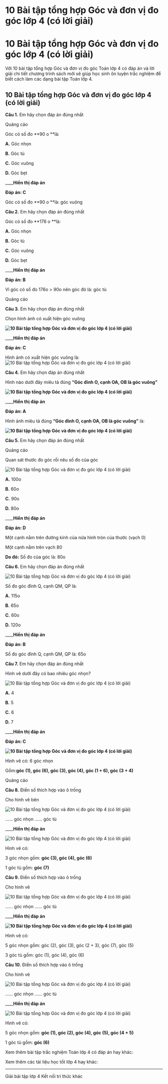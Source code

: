 # 10 Bài tập tổng hợp Góc và đơn vị đo góc lớp 4 (có lời giải)

# 10 Bài tập tổng hợp Góc và đơn vị đo góc lớp 4 (có lời giải)

Với 10 bài tập tổng hợp Góc và đơn vị đo góc Toán lớp 4 có đáp án và lời giải chi tiết chương trình sách mới sẽ giúp học sinh ôn luyện trắc nghiệm để biết cách làm các dạng bài tập Toán lớp 4.

## 10 Bài tập tổng hợp Góc và đơn vị đo góc lớp 4 (có lời giải)

**Câu 1.** Em hãy chọn đáp án đúng nhất

Quảng cáo

Góc có số đo **90 o **là:

**A.** Góc nhọn

**B.** Góc tù

**C.** Góc vuông

**D.** Góc bẹt

____**Hiển thị đáp án**

**Đáp án: C**

Góc có số đo **90 o **là: góc vuông

**Câu 2.** Em hãy chọn đáp án đúng nhất

Góc có số đo **176 o **là:

**A.** Góc nhọn

**B.** Góc tù

**C.** Góc vuông

**D.** Góc bẹt

____**Hiển thị đáp án**

**Đáp án: B**

Vì góc có số đo 176o > 90o nên góc đó là: góc tù

Quảng cáo

**Câu 3.** Em hãy chọn đáp án đúng nhất

Chọn hình ảnh có xuất hiện góc vuông

**![10 Bài tập tổng hợp Góc và đơn vị đo góc lớp 4 \(có lời giải\)](https://vietjack.com/toan-4-kn/images/trac-nghiem-bai-tap-tong-hop-goc-va-don-vi-do-goc-248303.PNG)**

____**Hiển thị đáp án**

**Đáp án: C**

Hình ảnh có xuất hiện góc vuông là: ![10 Bài tập tổng hợp Góc và đơn vị đo góc lớp 4 \(có lời giải\)](https://vietjack.com/toan-4-kn/images/trac-nghiem-bai-tap-tong-hop-goc-va-don-vi-do-goc-248304.PNG)

**Câu 4.** Em hãy chọn đáp án đúng nhất

Hình nào dưới đây miêu tả đúng **“Góc đỉnh O, cạnh OA, OB là góc vuông”**

**![10 Bài tập tổng hợp Góc và đơn vị đo góc lớp 4 \(có lời giải\)](https://vietjack.com/toan-4-kn/images/trac-nghiem-bai-tap-tong-hop-goc-va-don-vi-do-goc-248305.PNG)**

____**Hiển thị đáp án**

**Đáp án: A**

Hình ảnh miêu tả đúng **“Góc đỉnh O, cạnh OA, OB là góc vuông”** là: 

**![10 Bài tập tổng hợp Góc và đơn vị đo góc lớp 4 \(có lời giải\)](https://vietjack.com/toan-4-kn/images/trac-nghiem-bai-tap-tong-hop-goc-va-don-vi-do-goc-248306.PNG)**

**Câu 5.** Em hãy chọn đáp án đúng nhất

Quảng cáo

Quan sát thước đo góc rồi nêu số đo của góc

![10 Bài tập tổng hợp Góc và đơn vị đo góc lớp 4 \(có lời giải\)](https://vietjack.com/toan-4-kn/images/trac-nghiem-bai-tap-tong-hop-goc-va-don-vi-do-goc-248307.PNG)

**A.** 100o

**B.** 60o

**C.** 90o

**D.** 80o

____**Hiển thị đáp án**

**Đáp án: D**

Một cạnh nằm trên đường kính của nửa hình tròn của thước (vạch 0)

Một cạnh nằm trên vạch 80

**Do đó:** Số đo của góc là: 80o

**Câu 6.** Em hãy chọn đáp án đúng nhất

![10 Bài tập tổng hợp Góc và đơn vị đo góc lớp 4 \(có lời giải\)](https://vietjack.com/toan-4-kn/images/trac-nghiem-bai-tap-tong-hop-goc-va-don-vi-do-goc-248309.PNG)

Số đo góc đỉnh Q, cạnh QM, QP là:

**A.** 115o

**B.** 65o

**C.** 60o

**D.** 120o

____**Hiển thị đáp án**

**Đáp án: B**

Số đo góc đỉnh Q, cạnh QM, QP là: 65o

**Câu 7.** Em hãy chọn đáp án đúng nhất

Hình vẽ dưới đây có bao nhiêu góc nhọn?

![10 Bài tập tổng hợp Góc và đơn vị đo góc lớp 4 \(có lời giải\)](https://vietjack.com/toan-4-kn/images/trac-nghiem-bai-tap-tong-hop-goc-va-don-vi-do-goc-248315.PNG)

**A.** 4

**B.** 5

**C.** 6 

**D.** 7

____**Hiển thị đáp án**

**Đáp án: C**

**![10 Bài tập tổng hợp Góc và đơn vị đo góc lớp 4 \(có lời giải\)](https://vietjack.com/toan-4-kn/images/trac-nghiem-bai-tap-tong-hop-goc-va-don-vi-do-goc-248319.PNG)**

Hình vẽ có: 6 góc nhọn

Gồm:**góc (1), góc (6), góc (3), góc (4), góc (1 + 6), góc (3 + 4)**

Quảng cáo

**Câu 8.** Điền số thích hợp vào ô trống

Cho hình vẽ bên

![10 Bài tập tổng hợp Góc và đơn vị đo góc lớp 4 \(có lời giải\)](https://vietjack.com/toan-4-kn/images/trac-nghiem-bai-tap-tong-hop-goc-va-don-vi-do-goc-248321.PNG)

…… góc nhọn …… góc tù

____**Hiển thị đáp án**

![10 Bài tập tổng hợp Góc và đơn vị đo góc lớp 4 \(có lời giải\)](https://vietjack.com/toan-4-kn/images/trac-nghiem-bai-tap-tong-hop-goc-va-don-vi-do-goc-248324.PNG)

Hình vẽ có:

3 góc nhọn gồm: **góc (3), góc (4), góc (6)**

1 góc tù gồm: **góc (7)**

**Câu 9.** Điền số thích hợp vào ô trống

Cho hình vẽ 

![10 Bài tập tổng hợp Góc và đơn vị đo góc lớp 4 \(có lời giải\)](https://vietjack.com/toan-4-kn/images/trac-nghiem-bai-tap-tong-hop-goc-va-don-vi-do-goc-248328.PNG)

…… góc nhọn …… góc tù

____**Hiển thị đáp án**

**![10 Bài tập tổng hợp Góc và đơn vị đo góc lớp 4 \(có lời giải\)](https://vietjack.com/toan-4-kn/images/trac-nghiem-bai-tap-tong-hop-goc-va-don-vi-do-goc-248330.PNG)**

Hình vẽ có:

5 góc nhọn gồm: góc (2), góc (3), góc (2 + 3), góc (7), góc (5)

3 góc tù gồm: góc (1), góc (4), góc (6)

**Câu 10.** Điền số thích hợp vào ô trống

Cho hình vẽ 

![10 Bài tập tổng hợp Góc và đơn vị đo góc lớp 4 \(có lời giải\)](https://vietjack.com/toan-4-kn/images/trac-nghiem-bai-tap-tong-hop-goc-va-don-vi-do-goc-248332.PNG)

…… góc nhọn …… góc tù

____**Hiển thị đáp án**

![10 Bài tập tổng hợp Góc và đơn vị đo góc lớp 4 \(có lời giải\)](https://vietjack.com/toan-4-kn/images/trac-nghiem-bai-tap-tong-hop-goc-va-don-vi-do-goc-248333.PNG)

Hình vẽ có:

5 góc nhọn gồm: **góc (1), góc (2), góc (4), góc (5), góc (4 + 5)**

1 góc tù gồm: **góc (6)**

Xem thêm bài tập trắc nghiệm Toán lớp 4 có đáp án hay khác:

Xem thêm các tài liệu học tốt lớp 4 hay khác:

* * *

Giải bài tập lớp 4 Kết nối tri thức khác

